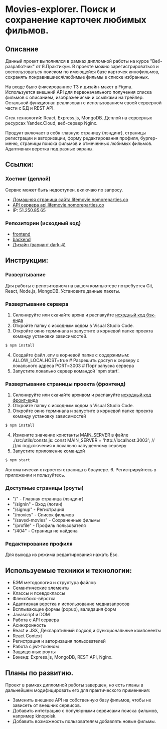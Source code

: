 # Movies-explorer. Поиск и сохранение карточек любимых фильмов.

## Описание

Данный проект выполнялся в рамках дипломной работы на курсе "Веб-разработчик" от Я.Практикум. 
В проекте можно зарегистрироваться и воспользоваться поиском по имеющейся базе карточек кинофильмов, сохранять понравившиеся\любимые фильмы в списке избранных.

На входе было фиксированное ТЗ и дизайн-макет в Figma. Используется внешний API для первоначального получения списка фильмов с описанием, изображениями и ссылками на трейлер. Остальной функционал реализован с использованием своей серверной части с БД и REST API. 

Стек технологий: React, Express.js, MongoDB. 
Деплой на серверных ресурсах Yandex.Cloud, веб-сервер Nginx.

Продукт включает в себя главную страницу (лэндинг), страницы регистрации и авторизации, форму редактирования профиля, бургер-меню, страницы поиска фильмов и отмеченных любимых фильмов. 
Адаптивная верстка под разные экраны.

## Ссылки:

### Хостинг (деплой)

Сервис может быть недоступен, включаю по запросу.

+ [Домашняя страница сайта lifemovie.nomoreparties.co](https://lifemovie.nomoreparties.co)
+ [API сервера api.lifemovie.nomoreparties.co](https://api.lifemovie.nomoreparties.co)
+ IP: 51.250.85.65

### Репозитории (исходный код)

+ [frontend](https://github.com/losbojos/movies-explorer-frontend)
+ [backend](https://github.com/losbojos/movies-explorer-api)
+ [Дизайн (вариант dark-4)](https://www.figma.com/file/6FMWkB94wE7KTkcCgUXtnC/light-1?type=design&node-id=1-9662&mode=design&t=NGK34yb7P31H0KQj-0)


## Инструкции:

### Развертывание

Для работы с репозиторием на вашем компьютере потребуется Git, React, Node.js, MongoDB. Установите данные пакеты.

### Развертывание сервера

1. Склонируйте или скачайте архив и распакуйте [исходный код бэк-енда](https://github.com/losbojos/movies-explorer-api.git)
2. Откройте папку с исходным кодом в Visual Studio Code.
3. Откройте окно терминала и запустите в корневой папке проекта команду установки зависимостей.
```bash
$ npm install
```
4. Создайте файл .env в корневой папке с содержимым: 
ALLOW_LOCALHOST=true # Разрешить доступ к серверу с локального адреса
PORT=3003 # Порт запуска сервера
5. Запустите локально сервер командой 'npm start'.

### Развертывание страницы проекта (фронтенд)

1. Склонируйте или скачайте архивом и распакуйте [исходный код фронт-енда](https://github.com/losbojos/movies-explorer-frontend.git)
2. Откройте папку с исходным кодом в Visual Studio Code.
3. Откройте окно терминала и запустите в корневой папке проекта команду установку зависимостей
```bash
$ npm install
```
4. Измените значение константы MAIN_SERVER в файле ./src/utils/consts.js:
const MAIN_SERVER = 'http://localhost:3003'; // Для подключения к локально запущенному серверу
5. Запустите приложение командой 
```bash
$ npm start
```
Автоматически откроется страница в браузере. 
6. Регистрируйтесь в приложении и пользуйтесь.

### Доступные страницы (роуты)

+ "/"             - Главная страница (лэндинг)
+ "/signin"       - Вход (логин)
+ "/signup"       - Регистрация
+ "/movies"       - Список фильмов
+ "/saved-movies" - Сохраненные фильмы
+ "/profile"      - Профиль пользователя
+ "/404"          - Страница не найдена

### Редактирование профиля

Для выхода из режима редактирования нажать Esc.

## Используемые техники и технологии:

+ БЭМ методология и структура файлов
+ Семантические элементы
+ Классы и псевдоклассы
+ Флексбокс-вёрстка
+ Адаптивная верстка и использование медиазапросов
+ Всплывающие формы (popup), валидация форм
+ Javascript и DOM
+ Работа с API сервера
+ Асинхронность
+ React и JSX, Декларативный подход и функциональные компоненты
+ React Context
+ Регистрация и авторизация пользователей
+ Работа с jwt-токеном
+ Защищенные роуты
+ Бэкенд: Express.js, MongoDB, REST API, Nginx.

## Планы по развитию. 
Проект в рамках дипломной работы завершен, но есть планы в дальнейшем модифицировать его для практического применения:
+ Заменить внешнее API на собственную базу фильмов, чтобы не зависеть от внешних сервисов.
+ Добавить интеграцию с популярными сервисами поиска фильмов, например kinopoisk.
+ Добавить возможность пользователям добавлять новые фильмы.
